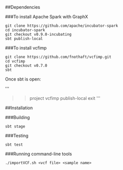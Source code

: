 ##Dependencies

###To install Apache Spark with GraphX

```
git clone https://github.com/apache/incubator-spark
cd incubator-spark
git checkout v0.9.0-incubating
sbt publish-local
```

###To install vcfimp

```
git clone https://github.com/fnothaft/vcfimp.git
cd vcfimp
git checkout v0.7.0
sbt
```

Once sbt is open:

'''
>> project vcfimp
>> publish-local
>> exit
'''

##Installation

###Building

```
sbt stage
```

###Testing

```
sbt test
```

###Running command-line tools

```
./importVCF.sh <vcf file> <sample name>
```
